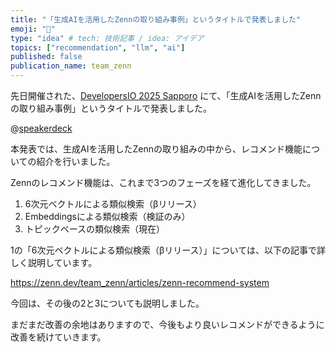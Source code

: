 ```yaml
---
title: "「生成AIを活用したZennの取り組み事例」というタイトルで発表しました"
emoji: "🎤"
type: "idea" # tech: 技術記事 / idea: アイデア
topics: ["recommendation", "llm", "ai"]
published: false
publication_name: team_zenn
---
```


先日開催された、[DevelopersIO 2025 Sapporo](https://classmethod.connpass.com/event/366068/) にて、「生成AIを活用したZennの取り組み事例」というタイトルで発表しました。

@[speakerdeck](c017620252e64047ac24105e27c5836c)

本発表では、生成AIを活用したZennの取り組みの中から、レコメンド機能についての紹介を行いました。

Zennのレコメンド機能は、これまで3つのフェーズを経て進化してきました。

1. 6次元ベクトルによる類似検索（βリリース）
2. Embeddingsによる類似検索（検証のみ）
3. トピックベースの類似検索（現在）

1の「6次元ベクトルによる類似検索（βリリース）」については、以下の記事で詳しく説明しています。

https://zenn.dev/team_zenn/articles/zenn-recommend-system

今回は、その後の2と3についても説明しました。

まだまだ改善の余地はありますので、今後もより良いレコメンドができるように改善を続けていきます。
